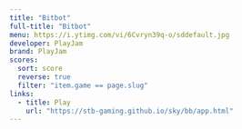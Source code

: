 ```yaml
---
title: "Bitbot"
full-title: "Bitbot"
menu: https://i.ytimg.com/vi/6Cvryn39q-o/sddefault.jpg
developer: PlayJam
brand: PlayJam
scores:
  sort: score
  reverse: true
  filter: "item.game == page.slug"
links:
  - title: Play
    url: "https://stb-gaming.github.io/sky/bb/app.html"
---
```

